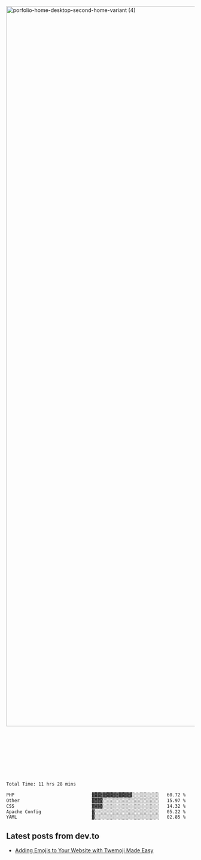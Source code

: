 <img width="1920" alt="porfolio-home-desktop-second-home-variant (4)" src="https://user-images.githubusercontent.com/44812120/231556360-1ee1d327-1a45-4bda-a93d-dd32a34149e4.png">
 
 
 
 
 
 <br><br><br><br><br><br><br>
<!--START_SECTION:waka-->

```txt
Total Time: 11 hrs 28 mins

PHP                             ▓▓▓▓▓▓▓▓▓▓▓▓▓▓▓░░░░░░░░░░   60.72 %
Other                           ▓▓▓▓░░░░░░░░░░░░░░░░░░░░░   15.97 %
CSS                             ▓▓▓▓░░░░░░░░░░░░░░░░░░░░░   14.32 %
Apache Config                   ▓░░░░░░░░░░░░░░░░░░░░░░░░   05.22 %
YAML                            ▓░░░░░░░░░░░░░░░░░░░░░░░░   02.85 %
```

<!--END_SECTION:waka-->

## Latest posts from dev.to
<!-- MEDIUM-STORY-LIST:START -->
- [Adding Emojis to Your Website with Twemoji Made Easy](https://dev.to/danielsebesta/adding-emojis-to-your-website-with-twemoji-made-easy-mc8)
<!-- MEDIUM-STORY-LIST:END -->

